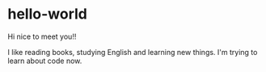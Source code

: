 # hello-world

Hi nice to meet you!!

I like reading books, studying English and learning new things. 
I'm trying to learn about code now.
